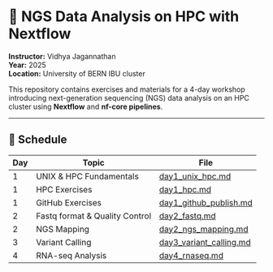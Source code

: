 # 🧬 NGS Data Analysis on HPC with Nextflow
**Instructor:** Vidhya Jagannathan  
**Year:** 2025  
**Location:** University of BERN IBU cluster 

This repository contains exercises and materials for a 4-day workshop introducing next-generation sequencing (NGS) data analysis on an HPC cluster using **Nextflow** and **nf-core pipelines**.

---

## 📅 Schedule

| Day | Topic | File |
|-----|--------|------|
| 1 | UNIX & HPC Fundamentals | [day1_unix_hpc.md](day1_unix_hpc.md) |
| 1 | HPC Exercises | [day1_hpc.md](day1_hpc.md) |
| 1 | GitHub Exercises | [day1_github_publish.md](day1_github_publish.md) |
| 2 | Fastq format & Quality Control | [day2_fastq.md](day2_fastq.md) |
| 2 | NGS Mapping | [day2_ngs_mapping.md](day2_ngs_mapping.md) |
| 3 | Variant Calling | [day3_variant_calling.md](day3_variant_calling.md) |
| 4 | RNA-seq Analysis | [day4_rnaseq.md](day4_rnaseq.md) |

